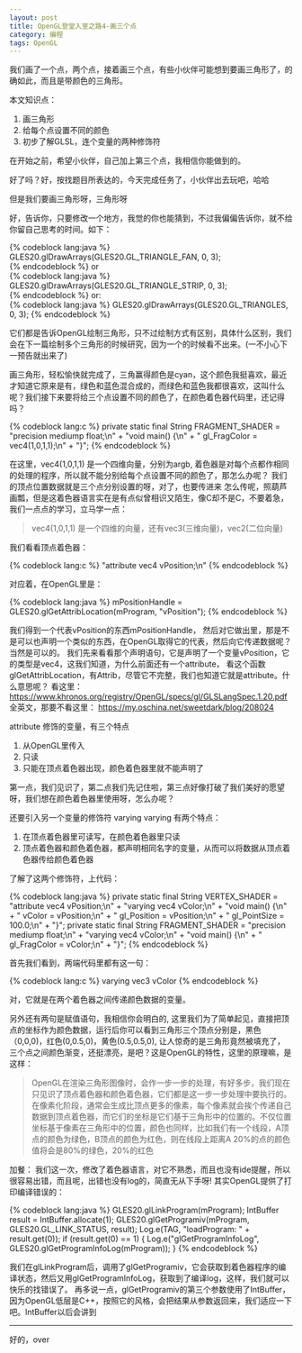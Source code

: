 ```yaml
---
layout: post
title: OpenGL登堂入室之路4-画三个点
category: 编程
tags: OpenGL
---
```


我们画了一个点，两个点，接着画三个点，有些小伙伴可能想到要画三角形了，的确如此，而且是带颜色的三角形。

本文知识点：

1. 画三角形
2. 给每个点设置不同的颜色
3. 初步了解GLSL，连个变量的两种修饰符

在开始之前，希望小伙伴，自己加上第三个点，我相信你能做到的。

好了吗？好，按找题目所表达的，今天完成任务了，小伙伴出去玩吧，哈哈

但是我们要画三角形呀，三角形呀

好，告诉你，只要修改一个地方，我觉的你也能猜到，不过我偏偏告诉你，就不给你留自己思考的时间。如下：

{% codeblock lang:java %}
GLES20.glDrawArrays(GLES20.GL_TRIANGLE_FAN, 0, 3);  
{% endcodeblock %}
or  
{% codeblock lang:java %}
GLES20.glDrawArrays(GLES20.GL_TRIANGLE_STRIP, 0, 3);  
{% endcodeblock %}
or:  
{% codeblock lang:java %}
GLES20.glDrawArrays(GLES20.GL_TRIANGLES, 0, 3);
{% endcodeblock %}

它们都是告诉OpenGL绘制三角形，只不过绘制方式有区别，具体什么区别，我们会在下一篇绘制多个三角形的时候研究，因为一个的时候看不出来。(一不小心下一预告就出来了)

画三角形，轻松愉快就完成了，三角赢得颜色是cyan，这个颜色我挺喜欢，最近才知道它原来是有，绿色和蓝色混合成的，而绿色和蓝色我都很喜欢，这叫什么呢？我们接下来要将给三个点设置不同的颜色了，在颜色着色器代码里，还记得吗？

{% codeblock lang:c %}
private static final String FRAGMENT_SHADER = "precision mediump float;\n"
    + "void main() {\n"
    + "  gl_FragColor = vec4(1,0,1,1);\n"
    + "}";
{% endcodeblock %}

在这里，vec4(1,0,1,1) 是一个四维向量，分别为argb, 着色器是对每个点都作相同的处理的程序，所以就不能分别给每个点设置不同的颜色了，那怎么办呢？
我们的顶点位置数据就是三个点分别设置的呀，对了，也要传进来
怎么传呢，照葫芦画瓢，但是这着色器语言实在是有点似曾相识又陌生，像C却不是C，不要着急，我们一点点的学习，立马学一点：

> vec4(1,0,1,1)  是一个四维的向量，还有vec3(三维向量)，vec2(二位向量)

我们看看顶点着色器：

{% codeblock lang:c %}
"attribute vec4 vPosition;\n"
{% endcodeblock %}

对应着，在OpenGL里是：

{% codeblock lang:java %}
mPositionHandle = GLES20.glGetAttribLocation(mProgram, "vPosition");
{% endcodeblock %}

我们得到一个代表vPosition的东西mPositionHandle， 然后对它做出里，那是不是可以也声明一个类似的东西，在OpenGL取得它的代表，然后向它传递数据呢？当然是可以的。
我们先来看看那个声明语句，它是声明了一个变量vPosition，它的类型是vec4，这我们知道，为什么前面还有一个attribute， 看这个函数glGetAttribLocation，有Attrib，尽管它不完整，我们也知道它就是attribute。什么意思呢？
看这里：
https://www.khronos.org/registry/OpenGL/specs/gl/GLSLangSpec.1.20.pdf
全英文，那要不看这里：
https://my.oschina.net/sweetdark/blog/208024

attribute 修饰的变量，有三个特点

1. 从OpenGL里传入
2. 只读
3. 只能在顶点着色器出现，颜色着色器里就不能声明了

第一点，我们见识了，第二点我们先记住啦，第三点好像打破了我们美好的愿望呀，我们想在颜色着色器里使用呀，怎么办呢？

还要引入另一个变量的修饰符 varying
varying 有两个特点：

1. 在顶点着色器里可读写，在颜色着色器里只读
2. 顶点着色器和颜色着色器，都声明相同名字的变量，从而可以将数据从顶点着色器传给颜色着色器

了解了这两个修饰符，上代码：

{% codeblock lang:java %}
private static final String VERTEX_SHADER = "attribute vec4 vPosition;\n"
    + "varying vec4 vColor;\n"
    + "void main() {\n"
    + "  vColor = vPosition;\n"
    + "  gl_Position = vPosition;\n"
    + "  gl_PointSize = 100.0;\n"
    + "}";
private static final String FRAGMENT_SHADER = "precision mediump float;\n"
    + "varying vec4 vColor;\n"
    + "void main() {\n"
    + "  gl_FragColor = vColor;\n"
    + "}";
{% endcodeblock %}

首先我们看到，两端代码里都有这一句：

{% codeblock lang:c %}
varying vec3 vColor
{% endcodeblock %}

对，它就是在两个着色器之间传递颜色数据的变量。

另外还有两句是赋值语句，我相信你会明白的, 这里我们为了简单起见，直接把顶点的坐标作为颜色数据，运行后你可以看到三角形三个顶点分别是，黑色（0,0,0)，红色(0,0.5,0)，黄色(0.5,0.5,0), 让人惊奇的是三角形竟然被填充了，三个点之间颜色渐变，还挺漂亮，是吧？这是OpenGL的特性，这里的原理嘛，是这样：

> OpenGL在渲染三角形图像时，会作一步一步的处理，有好多步，我们现在只见识了顶点着色器和颜色着色器，它们都是这一步一步处理中要执行的。在像素化阶段，通常会生成比顶点更多的像素，每个像素就会挨个传递自己数据到顶点着色器，而它们的坐标是它们基于三角形中的位置的。不仅位置坐标基于像素在三角形中的位置，颜色也同样，比如我们有一个线段，A顶点的颜色为绿色，B顶点的颜色为红色，则在线段上距离A 20%的点的颜色值将会是80%的绿色，20%的红色

加餐：
我们这一次，修改了着色器语言，对它不熟悉，而且也没有ide提醒，所以很容易出错，而且呢，出错也没有log的，简直无从下手呀! 其实OpenGL提供了打印编译错误的：

{% codeblock lang:java %}
GLES20.glLinkProgram(mProgram); 
IntBuffer result = IntBuffer.allocate(1);
GLES20.glGetProgramiv(mProgram, GLES20.GL_LINK_STATUS, result);
Log.e(TAG, "loadProgram: " + result.get(0));
if (result.get(0) == 1) {
    Log.e("glGetProgramInfoLog", GLES20.glGetProgramInfoLog(mProgram));
}
{% endcodeblock %}

我们在glLinkProgram后，调用了glGetProgramiv，它会获取到着色器程序的编译状态，然后又用glGetProgramInfoLog，获取到了编译log，这样，我们就可以快乐的找错误了。
再多说一点，glGetProgramiv的第三个参数使用了IntBuffer，因为OpenGL低层是C++，按照它的风格，会把结果从参数返回来，我们适应一下吧。IntBuffer以后会讲到

---
好的，over
